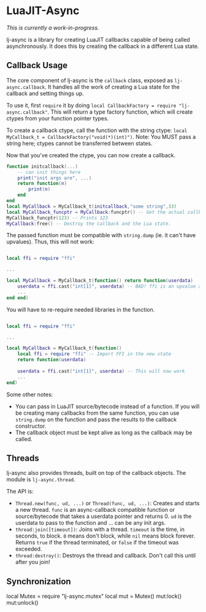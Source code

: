 
LuaJIT-Async
============

*This is currently a work-in-progress.*

lj-async is a library for creating LuaJIT callbacks capable of being called asynchronously. It does this by creating the callback in a different Lua state.

Callback Usage
--------------

The core component of lj-async is the `callback` class, exposed as `lj-async.callback`. It handles all the work of creating a Lua state for the callback and setting things up.

To use it, first `require` it by doing `local CallbackFactory = require "lj-async.callback"`. This will return a type factory function, which will create ctypes from your function pointer types.

To create a callback ctype, call the function with the string ctype: `local MyCallback_t = CallbackFactory("void(*)(int)")`. Note: You MUST pass a string here; ctypes cannot be transferred between states.

Now that you've created the ctype, you can now create a callback.

```lua
function initcallback(...)
	-- can init things here
	print("init args are", ...)
	return function(n) 
		print(n) 
	end 
end
local MyCallback = MyCallback_t(initcallback,"some string",33)
local MyCallback_funcptr = MyCallback:funcptr() -- Get the actual callback
MyCallback_funcptr(123) -- Prints 123
MyCallback:free() -- Destroy the callback and the Lua state.
```

The passed function must be compatible with `string.dump` (ie. it can't have upvalues). Thus, this will not work:

```lua

local ffi = require "ffi"

...

local MyCallback = MyCallback_t(function() return function(userdata)
	userdata = ffi.cast("int[1]", userdata) -- BAD! ffi is an upvalue and not preserved by string.dump!
	...
end end)
```

You will have to re-require needed libraries in the function.

```lua

local ffi = require "ffi"

...

local MyCallback = MyCallback_t(function()
	local ffi = require "ffi" -- Import FFI in the new state
	return function(userdata)
	
	userdata = ffi.cast("int[1]", userdata) -- This will now work
	...
end)
```

Some other notes:
* You can pass in LuaJIT source/bytecode instead of a function. If you will be creating many callbacks from the same function, you can use `string.dump` on the function and pass the results to the callback constructor.
* The callback object must be kept alive as long as the callback may be called.

Threads
-------

lj-async also provides threads, built on top of the callback objects. The module is `lj-async.thread`.

The API is:

* `Thread.new(func, ud, ...)` or `Thread(func, ud, ...)`: Creates and starts a new thread. `func` is an async-callback compatible function or source/bytecode that takes a userdata pointer and returns 0. `ud` is the userdata to pass to the function and ... can be any init args.
* `thread:join([timeout])`: Joins with a thread. `timeout` is the time, in seconds, to block. `0` means don't block, while `nil` means block forever. Returns `true` if the thread terminated, or `false` if the timeout was exceeded.
* `thread:destroy()`: Destroys the thread and callback. Don't call this until after you join!

Synchronization
---------------

local Mutex = require "lj-async.mutex"
local mut = Mutex()
mut:lock()
mut:unlock()
